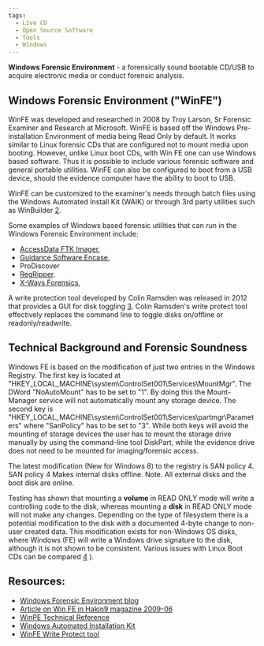 ```yaml
---
tags:
  - Live CD
  - Open Source Software
  - Tools
  - Windows
---
```


**Windows Forensic Environment** - a forensically sound bootable CD/USB
to acquire electronic media or conduct forensic analysis.

## Windows Forensic Environment ("WinFE")

WinFE was developed and researched in 2008 by Troy Larson, Sr Forensic Examiner
and Research at Microsoft. WinFE is based off the Windows Pre-installation
Environment of media being Read Only by default. It works similar to Linux
forensic CDs that are configured not to mount media upon booting. However,
unlike Linux boot CDs, with Win FE one can use Windows based software. Thus it
is possible to include various forensic software and general portable
utilities. WinFE can also be configured to boot from a USB device, should the
evidence computer have the ability to boot to USB.

WinFE can be customized to the examiner's needs through batch files
using the Windows Automated Install Kit (WAIK) or through 3rd party
utilities such as WinBuilder [2](http://reboot.pro).

Some examples of Windows based forensic utilities that can run in the
Windows Forensic Environment include:

- [AccessData FTK Imager](https://www.exterro.com),
- [Guidance Software Encase](https://www.opentext.com/products/security-cloud),
- ProDiscover
- [RegRipper](https://regripper.wordpress.com/).
- [X-Ways Forensics](https://www.x-ways.net/),

A write protection tool developed by Colin Ramsden was released in 2012
that provides a GUI for disk toggling [3](http://www.ramsdens.org.uk/).
Colin Ramsden's write protect tool effectively replaces the command line
to toggle disks on/offline or readonly/readwrite.

## Technical Background and Forensic Soundness

Windows FE is based on the modification of just two entries in the
Windows Registry. The first key is located at
"HKEY_LOCAL_MACHINE\system\ControlSet001\Services\MountMgr". The DWord
"NoAutoMount" has to be set to "1". By doing this the Mount-Manager
service will not automatically mount any storage device. The second key
is "HKEY_LOCAL_MACHINE\system\ControlSet001\Services\partmgr\Parameters"
where "SanPolicy" has to be set to "3". While both keys will avoid the
mounting of storage devices the user has to mount the storage drive
manually by using the command-line tool DiskPart, while the evidence
drive does not need to be mounted for imaging/forensic access.

The latest modification (New for Windows 8) to the registry is SAN
policy 4. SAN policy 4 Makes internal disks offline. Note. All external
disks and the boot disk are online.

Testing has shown that mounting a **volume** in READ ONLY mode will
write a controlling code to the disk, whereas mounting a **disk** in
READ ONLY mode will not make any changes. Depending on the type of
filesystem there is a potential modification to the disk with a
documented 4-byte change to non-user created data. This modification
exists for non-Windows OS disks, where Windows (FE) will write a Windows
drive signature to the disk, although it is not shown to be consistent.
Various issues with Linux Boot CDs can be compared
[4](forensic_live_cd_issues.md) ).

## Resources:

* [Windows Forensic Environment blog](https://winfe.wordpress.com/)
* [Article on Win FE in Hakin9 magazine 2009-06](https://hakin9.org/)
* [WinPE Technical Reference](https://learn.microsoft.com/en-us/windows-hardware/manufacture/desktop/winpe-intro?view=windows-11)
* [Windows Automated Installation Kit](https://www.microsoft.com/en-us/download/details.aspx?id=5753)
* [WinFE Write Protect tool](http://www.ramsdens.org.uk/)

